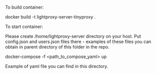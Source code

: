 To build container:

docker build -t lightproxy-server-tinyproxy .



To start container:

Please create /home/lightproxy-server directory on your host. Put config.json and users.json files there - examples of these files you can obtain in parent directory of this folder in the repo.

docker-compose -f \<path_to_compose_yaml\> up

Example of yaml file you can find in this directory.